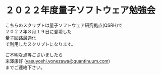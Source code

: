 # ２０２２年度量子ソフトウェア勉強会
こちらのスクリプトは量子ソフトウェア研究拠点(QSRH)で  
２０２２年８月１９日に登壇した  
[量子回路最適化](https://qsrh.jp/seminar/)  
で利用したスクリプトになります。  

ご不明な点等ございましたら  
米澤康好 (yasuyoshi.yonezawa@quantinuum.com)  
までご連絡下さい。

